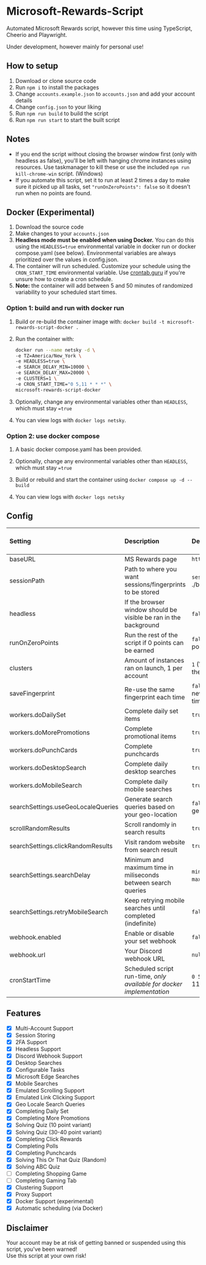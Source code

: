 # Microsoft-Rewards-Script
Automated Microsoft Rewards script, however this time using TypeScript, Cheerio and Playwright.

Under development, however mainly for personal use!

## How to setup ##
1. Download or clone source code
2. Run `npm i` to install the packages
3. Change `accounts.example.json` to `accounts.json` and add your account details
4. Change `config.json` to your liking
5. Run `npm run build` to build the script
6. Run `npm run start` to start the built script

## Notes ##
- If you end the script without closing the browser window first (only with headless as false), you'll be left with hanging chrome instances using resources. Use taskmanager to kill these or use the included `npm run kill-chrome-win` script. (Windows)
- If you automate this script, set it to run at least 2 times a day to make sure it picked up all tasks, set `"runOnZeroPoints": false` so it doesn't run when no points are found.

## Docker (Experimental) ##
1. Download the source code
2. Make changes to your `accounts.json`
3. **Headless mode must be enabled when using Docker.** You can do this using the `HEADLESS=true` environmental variable in docker run or docker compose.yaml (see below). Environmental variables are always prioritized over the values in config.json. 
4. The container will run scheduled. Customize your schedule using the `CRON_START_TIME` environmental variable. Use [crontab.guru](crontab.guru) if you're unsure how to create a cron schedule.
5. **Note:** the container will add between 5 and 50 minutes of randomized variability to your scheduled start times. 
### Option 1: build and run with docker run

1. Build or re-build the container image with: `docker build -t microsoft-rewards-script-docker .` 

2. Run the container with:

   ```bash
   docker run --name netsky -d \
   -e TZ=America/New_York \
   -e HEADLESS=true \
   -e SEARCH_DELAY_MIN=10000 \
   -e SEARCH_DELAY_MAX=20000 \
   -e CLUSTERS=1 \
   -e CRON_START_TIME="0 5,11 * * *" \
   microsoft-rewards-script-docker
   ```

3. Optionally, change any environmental variables other than `HEADLESS`, which must stay `=true`

4. You can view logs with `docker logs netsky`.

### Option 2: use docker compose

1. A basic docker compose.yaml has been provided. 

2. Optionally, change any environmental variables other than `HEADLESS`, which must stay `=true`

3. Build or rebuild and start the container using `docker compose up -d --build` 

4. You can view logs with `docker logs netsky`


## Config ## 
| Setting        | Description           | Default  | Docker Environmental Variable |
| :------------- |:-------------| :-----| ------|
|  baseURL    | MS Rewards page | `https://rewards.bing.com` |  |
|  sessionPath    | Path to where you want sessions/fingerprints to be stored | `sessions` (In ./browser/sessions) |  |
|  headless    | If the browser window should be visible be ran in the background | `false` (Browser is visible) | HEADLESS *(must be set to `=true` for docker)* |
|  runOnZeroPoints    | Run the rest of the script if 0 points can be earned | `false` (Will not run on 0 points) |  |
|  clusters    | Amount of instances ran on launch, 1 per account | `1` (Will run 1 account at the time) | CLUSTERS |
|  saveFingerprint    | Re-use the same fingerprint each time | `false` (Will generate a new fingerprint each time) |  |
|  workers.doDailySet    | Complete daily set items | `true`  |   |
|  workers.doMorePromotions    | Complete promotional items | `true`  |   |
|  workers.doPunchCards    | Complete punchcards | `true`  |   |
|  workers.doDesktopSearch    | Complete daily desktop searches | `true`  |   |
|  workers.doMobileSearch    | Complete daily mobile searches | `true`  |   |
|  searchSettings.useGeoLocaleQueries    | Generate search queries based on your geo-location | `false` (Uses EN-US generated queries)  |   |
|  scrollRandomResults    | Scroll randomly in search results | `true`   |    |
|  searchSettings.clickRandomResults    | Visit random website from search result| `true`   |    |
|  searchSettings.searchDelay    | Minimum and maximum time in miliseconds between search queries | `min: 10000` (10 seconds)    `max: 20000` (20 seconds) | SEARCH_DELAY_MIN SEARCH_DELAY_MAX |
|  searchSettings.retryMobileSearch     | Keep retrying mobile searches until completed (indefinite)| `false` |  |
|  webhook.enabled     | Enable or disable your set webhook | `false` |  |
|  webhook.url     | Your Discord webhook URL | `null` |  |
| cronStartTime | Scheduled script run-time, *only available for docker implementation* | `0 5,11 * * *` (5:00 am, 11:00 am daily) | CRON_START_TIME |

## Features ##
- [x] Multi-Account Support
- [x] Session Storing
- [x] 2FA Support
- [x] Headless Support
- [x] Discord Webhook Support
- [x] Desktop Searches
- [x] Configurable Tasks
- [x] Microsoft Edge Searches
- [x] Mobile Searches
- [x] Emulated Scrolling Support
- [x] Emulated Link Clicking Support
- [x] Geo Locale Search Queries
- [x] Completing Daily Set
- [x] Completing More Promotions
- [x] Solving Quiz (10 point variant)
- [x] Solving Quiz (30-40 point variant)
- [x] Completing Click Rewards
- [x] Completing Polls
- [x] Completing Punchcards
- [x] Solving This Or That Quiz (Random)
- [x] Solving ABC Quiz
- [ ] Completing Shopping Game
- [ ] Completing Gaming Tab
- [x] Clustering Support
- [x] Proxy Support
- [x] Docker Support (experimental)
- [x] Automatic scheduling (via Docker)

## Disclaimer ##
Your account may be at risk of getting banned or suspended using this script, you've been warned!
<br /> 
Use this script at your own risk!
